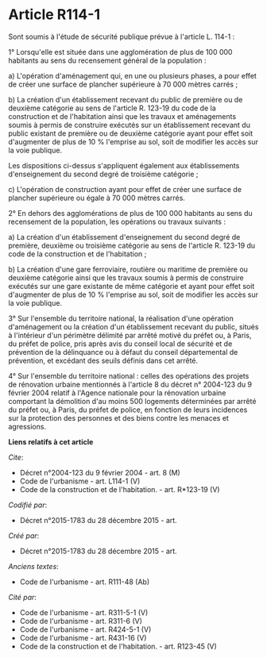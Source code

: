 # Article R114-1

Sont soumis à l'étude de sécurité publique prévue à l'article L. 114-1 : 

1° Lorsqu'elle est située dans une agglomération de plus de 100 000 habitants au sens du recensement général de la
population : 

a) L'opération d'aménagement qui, en une ou plusieurs phases, a pour effet de créer une surface de plancher supérieure à 70
000 mètres carrés ; 

b) La création d'un établissement recevant du public de première ou de deuxième catégorie au sens de l'article R. 123-19 du
code de la construction et de l'habitation ainsi que les travaux et aménagements soumis à permis de construire exécutés sur
un établissement recevant du public existant de première ou de deuxième catégorie ayant pour effet soit d'augmenter de plus
de 10 % l'emprise au sol, soit de modifier les accès sur la voie publique. 

Les dispositions ci-dessus s'appliquent également aux établissements d'enseignement du second degré de troisième catégorie ; 

c) L'opération de construction ayant pour effet de créer une surface de plancher supérieure ou égale à 70 000 mètres carrés. 

2° En dehors des agglomérations de plus de 100 000 habitants au sens du recensement de la population, les opérations ou
travaux suivants : 

a) La création d'un établissement d'enseignement du second degré de première, deuxième ou troisième catégorie au sens de
l'article R. 123-19 du code de la construction et de l'habitation ; 

b) La création d'une gare ferroviaire, routière ou maritime de première ou deuxième catégorie ainsi que les travaux soumis à
permis de construire exécutés sur une gare existante de même catégorie et ayant pour effet soit d'augmenter de plus de 10 %
l'emprise au sol, soit de modifier les accès sur la voie publique. 

3° Sur l'ensemble du territoire national, la réalisation d'une opération d'aménagement ou la création d'un établissement
recevant du public, situés à l'intérieur d'un périmètre délimité par arrêté motivé du préfet ou, à Paris, du préfet de
police, pris après avis du conseil local de sécurité et de prévention de la délinquance ou à défaut du conseil départemental
de prévention, et excédant des seuils définis dans cet arrêté. 

4° Sur l'ensemble du territoire national : celles des opérations des projets de rénovation urbaine mentionnés à l'article 8
du décret n° 2004-123 du 9 février 2004 relatif à l'Agence nationale pour la rénovation urbaine comportant la démolition d'au
moins 500 logements déterminées par arrêté du préfet ou, à Paris, du préfet de police, en fonction de leurs incidences sur la
protection des personnes et des biens contre les menaces et agressions.

**Liens relatifs à cet article**

_Cite_:

  - Décret n°2004-123 du 9 février 2004 - art. 8 (M)
  - Code de l'urbanisme - art. L114-1 (V)
  - Code de la construction et de l'habitation. - art. R*123-19 (V)

_Codifié par_:

  - Décret n°2015-1783 du 28 décembre 2015 - art.

_Créé par_:

  - Décret n°2015-1783 du 28 décembre 2015 - art.

_Anciens textes_:

  - Code de l'urbanisme - art. R111-48 (Ab)

_Cité par_:

  - Code de l'urbanisme - art. R311-5-1 (V)
  - Code de l'urbanisme - art. R311-6 (V)
  - Code de l'urbanisme - art. R424-5-1 (V)
  - Code de l'urbanisme - art. R431-16 (V)
  - Code de la construction et de l'habitation. - art. R123-45 (V)

